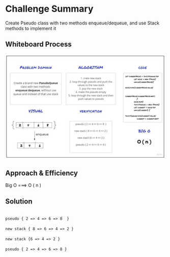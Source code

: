 # Challenge Summary
Create Pseudo class with two methods enqueue/dequeue, and use Stack methods to implement it  

## Whiteboard Process
![](../../assets/images/code11.jpg)
## Approach & Efficiency
Big O ===> O ( n )

## Solution

```

pseudo { 2 => 4 => 6 => 8  }

new stack { 8 => 6 => 4 => 2 }

new stack {6 => 4 => 2 }

pseudo { 2 => 4 => 6 => 8 }

```



